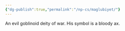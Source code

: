 ```yaml
---
{"dg-publish":true,"permalink":"/np-cs/maglubiyet/"}
---
```


An evil goblinoid deity of war. His symbol is a bloody ax.
